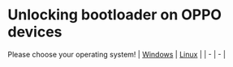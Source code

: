 # Unlocking bootloader on OPPO devices
Please choose your operating system!
| [Windows](win/ubl_mtk.md) | [Linux](linux/ubl_mtk.md) |
| - | - |
